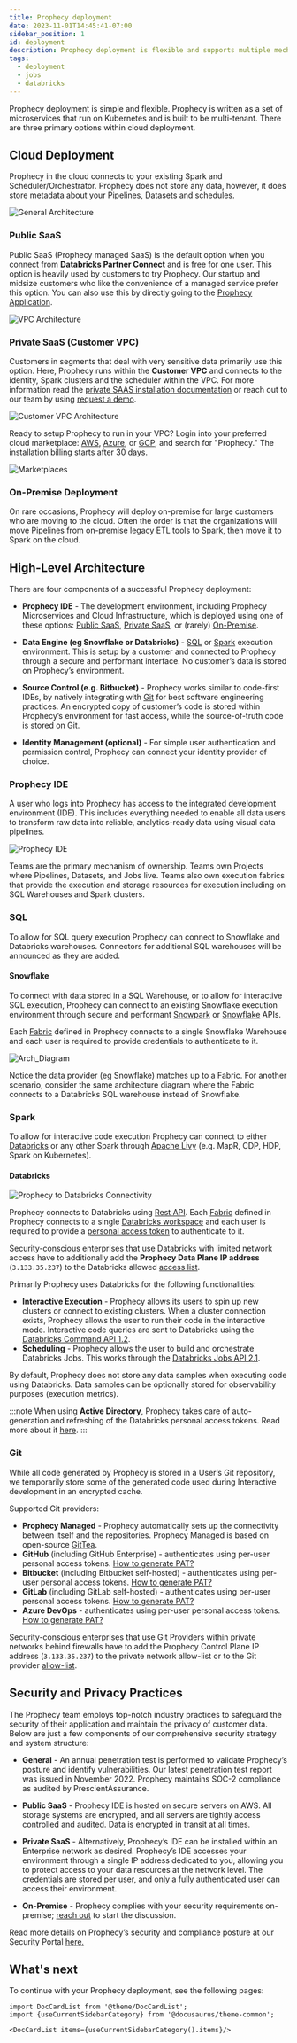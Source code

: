 ```yaml
---
title: Prophecy deployment
date: 2023-11-01T14:45:41-07:00
sidebar_position: 1
id: deployment
description: Prophecy deployment is flexible and supports multiple mechanisms
tags:
  - deployment
  - jobs
  - databricks
---
```


Prophecy deployment is simple and flexible. Prophecy is written as a set of microservices that run on Kubernetes and is built to be multi-tenant. There are three primary options within cloud deployment.

## Cloud Deployment

Prophecy in the cloud connects to your existing Spark and Scheduler/Orchestrator. Prophecy does not store any data, however, it does store metadata about your Pipelines, Datasets and schedules.

![General Architecture](img/arch_general.png)

### Public SaaS

Public SaaS (Prophecy managed SaaS) is the default option when you connect from **Databricks Partner Connect** and is free for one user.
This option is heavily used by customers to try Prophecy. Our startup and midsize customers who like the convenience of a managed service prefer this option. You can also use this by directly going to the [Prophecy Application](https://app.prophecy.io/).

![VPC Architecture](img/arch_separate_vpc.png)

### Private SaaS (Customer VPC)

Customers in segments that deal with very sensitive data primarily use this option. Here, Prophecy runs within the **Customer VPC** and connects to the identity, Spark clusters and the scheduler within the VPC. For more information read the [private SAAS installation documentation](../../installation/installation.md) or reach out to our team by using [request a demo](https://www.prophecy.io/request-a-demo).

![Customer VPC Architecture](img/arch_customervpc.png)

Ready to setup Prophecy to run in your VPC? Login into your preferred cloud marketplace: [AWS](https://aws.amazon.com/marketplace/pp/prodview-gh3pyflmu7mlu?sr=0-1&ref_=beagle&applicationId=AWSMPContessa#external-reviews), [Azure](https://azuremarketplace.microsoft.com/en-us/marketplace/apps/simpledatalabsinc1635791235920.prophecy-data-engineering), or [GCP](https://console.cloud.google.com/marketplace/product/prophecy-on-gcp-public/prophecy-data-engineering), and search for "Prophecy." The installation billing starts after 30 days.

![Marketplaces](img/prophecy_marketplaces.png)

### On-Premise Deployment

On rare occasions, Prophecy will deploy on-premise for large customers who are moving to the cloud. Often the order is that the organizations will move Pipelines from on-premise legacy ETL tools to Spark, then move it to Spark on the cloud.

## High-Level Architecture

There are four components of a successful Prophecy deployment:

- **Prophecy IDE** - The development environment, including Prophecy Microservices and Cloud Infrastructure, which is deployed using one of these options: [Public SaaS](#public-saas), [Private SaaS](#private-saas-customer-vpc), or (rarely) [On-Premise](#on-premise-deployment).

- **Data Engine (eg Snowflake or Databricks)** - [SQL](#sql) or [Spark](#spark) execution environment. This is setup by a customer and connected to Prophecy through a secure and performant interface. No customer’s data is stored on Prophecy’s environment.

- **Source Control (e.g. Bitbucket)** - Prophecy works similar to code-first IDEs, by natively integrating with [Git](#git) for best software engineering practices. An encrypted copy of customer’s code is stored within Prophecy’s environment for fast access, while the source-of-truth code is stored on Git.

- **Identity Management (optional)** - For simple user authentication and permission control, Prophecy can connect your identity provider of choice.

### Prophecy IDE

A user who logs into Prophecy has access to the integrated development environment (IDE). This includes everything needed to enable all data users to transform raw data into reliable, analytics-ready data using visual data pipelines.

![Prophecy IDE](./img/arch_ide.png)

Teams are the primary mechanism of ownership. Teams own Projects where Pipelines, Datasets, and Jobs live. Teams also own execution fabrics that provide the execution and storage resources for execution including on SQL Warehouses and Spark clusters.

### SQL

To allow for SQL query execution Prophecy can connect to Snowflake and Databricks warehouses. Connectors for additional SQL warehouses will be announced as they are added.

#### Snowflake

To connect with data stored in a SQL Warehouse, or to allow for interactive SQL execution, Prophecy can connect to an existing Snowflake execution environment through secure and performant [Snowpark](https://docs.snowflake.com/en/developer-guide/snowpark/index) or [Snowflake](https://docs.snowflake.com/en/developer-guide/sql-api/reference) APIs.

Each [Fabric](../../concepts/fabrics) defined in Prophecy connects to a single Snowflake Warehouse and each user is required to provide credentials to authenticate to it.

![Arch_Diagram](./img/arch_snowflake.png)

Notice the data provider (eg Snowflake) matches up to a Fabric. For another scenario, consider the same architecture diagram where the Fabric connects to a Databricks SQL warehouse instead of Snowflake.

### Spark

To allow for interactive code execution Prophecy can connect to either [Databricks](#databricks) or any other Spark through [Apache Livy](https://livy.apache.org/) (e.g. MapR, CDP, HDP, Spark on Kubernetes).

#### Databricks

![Prophecy to Databricks Connectivity](./img/arch_databricks.png)

Prophecy connects to Databricks using [Rest API](https://docs.databricks.com/dev-tools/api/latest/index.html). Each [Fabric](../../concepts/fabrics) defined in Prophecy connects to a single [Databricks workspace](https://docs.databricks.com/workspace/index.html) and each user is required to provide a [personal access token](https://docs.databricks.com/dev-tools/api/latest/authentication.html) to authenticate to it.

Security-conscious enterprises that use Databricks with limited network access have to additionally add the **Prophecy Data Plane IP address** (`3.133.35.237`) to the Databricks allowed [access list](https://docs.databricks.com/security/network/ip-access-list.html#add-an-ip-access-list).

Primarily Prophecy uses Databricks for the following functionalities:

- **Interactive Execution** - Prophecy allows its users to spin up new clusters or connect to existing clusters. When a cluster connection exists, Prophecy allows the user to run their code in the interactive mode. Interactive code queries are sent to Databricks using the [Databricks Command API 1.2](https://docs.databricks.com/dev-tools/api/1.2/index.html).
- **Scheduling** - Prophecy allows the user to build and orchestrate Databricks Jobs. This works through the [Databricks Jobs API 2.1](https://docs.databricks.com/dev-tools/api/latest/jobs.html).

By default, Prophecy does not store any data samples when executing code using Databricks. Data samples can be optionally stored for observability purposes (execution metrics).

:::note
When using **Active Directory**, Prophecy takes care of auto-generation and refreshing of the Databricks personal access tokens. Read more about it [here](https://docs.microsoft.com/en-us/azure/databricks/dev-tools/api/latest/aad/).
:::

### Git

While all code generated by Prophecy is stored in a User’s Git repository, we temporarily store some of the generated code used during Interactive development in an encrypted cache.

Supported Git providers:

- **Prophecy Managed** - Prophecy automatically sets up the connectivity between itself and the repositories. Prophecy Managed is based on open-source [GitTea](https://github.com/go-gitea/gitea).
- **GitHub** (including GitHub Enterprise) - authenticates using per-user personal access tokens. [How to generate PAT?](https://docs.github.com/en/authentication/keeping-your-account-and-data-secure/creating-a-personal-access-token)
- **Bitbucket** (including Bitbucket self-hosted) - authenticates using per-user personal access tokens. [How to generate PAT?](https://confluence.atlassian.com/bitbucketserver072/personal-access-tokens-1005335924.html)
- **GitLab** (including GitLab self-hosted) - authenticates using per-user personal access tokens. [How to generate PAT?](https://docs.gitlab.com/ee/user/profile/personal_access_tokens.html)
- **Azure DevOps** - authenticates using per-user personal access tokens. [How to generate PAT?](https://docs.microsoft.com/en-us/azure/devops/organizations/accounts/use-personal-access-tokens-to-authenticate?view=azure-devops&tabs=Windows)

Security-conscious enterprises that use Git Providers within private networks behind firewalls have to add the Prophecy Control Plane IP address (`3.133.35.237`) to the private network allow-list or to the Git provider [allow-list](https://github.blog/2019-12-12-ip-allow-lists-now-in-public-beta/).

## Security and Privacy Practices

The Prophecy team employs top-notch industry practices to safeguard the security of their application and maintain the privacy of customer data. Below are just a few components of our comprehensive security strategy and system structure:

- **General** - An annual penetration test is performed to validate Prophecy’s posture and identify vulnerabilities. Our latest penetration test report was issued in November 2022. Prophecy maintains SOC-2 compliance as audited by PrescientAssurance.

- **Public SaaS** - Prophecy IDE is hosted on secure servers on AWS. All storage systems are encrypted, and all servers are tightly access controlled and audited. Data is encrypted in transit at all times.

- **Private SaaS** - Alternatively, Prophecy’s IDE can be installed within an Enterprise network as desired. Prophecy’s IDE accesses your environment through a single IP address dedicated to you, allowing you to protect access to your data resources at the network level. The credentials are stored per user, and only a fully authenticated user can access their environment.

- **On-Premise** - Prophecy complies with your security requirements on-premise; [reach out](https://www.prophecy.io/request-a-demo) to start the discussion.

Read more details on Prophecy’s security and compliance posture at our Security Portal [here.](https://security.prophecy.io/)

## What's next

To continue with your Prophecy deployment, see the following pages:

```mdx-code-block
import DocCardList from '@theme/DocCardList';
import {useCurrentSidebarCategory} from '@docusaurus/theme-common';

<DocCardList items={useCurrentSidebarCategory().items}/>
```
